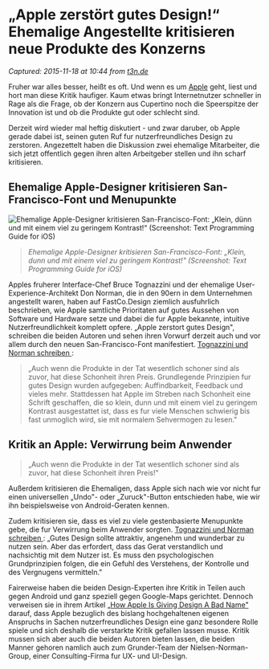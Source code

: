 # „Apple zerstört gutes Design!“ Ehemalige Angestellte kritisieren neue Produkte des Konzerns

_Captured: 2015-11-18 at 10:44 from [t3n.de](http://t3n.de/news/apple-zerstoert-gutes-design-657166/)_

Fruher war alles besser, heißt es oft. Und wenn es um [Apple](http://t3n.de/tag/apple) geht, liest und hort man diese Kritik haufiger. Kaum etwas bringt Internetnutzer schneller in Rage als die Frage, ob der Konzern aus Cupertino noch die Speerspitze der Innovation ist und ob die Produkte gut oder schlecht sind.

Derzeit wird wieder mal heftig diskutiert - und zwar daruber, ob Apple gerade dabei ist, seinen guten Ruf fur nutzerfreundliches Design zu zerstoren. Angezettelt haben die Diskussion zwei ehemalige Mitarbeiter, die sich jetzt offentlich gegen ihren alten Arbeitgeber stellen und ihn scharf kritisieren.

## Ehemalige Apple-Designer kritisieren San-Francisco-Font und Menupunkte

![Ehemalige Apple-Designer kritisieren San-Francisco-Font: „Klein, dünn und mit einem viel zu geringem Kontrast!“ \(Screenshot: Text Programming Guide for iOS\)](http://t3n.de/news/wp-content/uploads/2015/11/san-francisco-font-apple-kritik-design-595x296.jpg)

> _Ehemalige Apple-Designer kritisieren San-Francisco-Font: „Klein, dunn und mit einem viel zu geringem Kontrast!" (Screenshot: Text Programming Guide for iOS)_

Apples fruherer Interface-Chef Bruce Tognazzini und der ehemalige User-Experience-Architekt Don Norman, die in den 90ern in dem Unternehmen angestellt waren, haben auf FastCo.Design ziemlich ausfuhrlich beschrieben, wie Apple samtliche Prioritaten auf gutes Aussehen von Software und Hardware setze und dabei die fur Apple bekannte, intuitive Nutzerfreundlichkeit komplett opfere. „Apple zerstort gutes Design", schreiben die beiden Autoren und sehen ihren Vorwurf derzeit auch und vor allem durch den neuen San-Francisco-Font manifestiert. [Tognazzini und Norman schreiben ](https://www.fastcodesign.com/3053406/how-apple-is-giving-design-a-bad-name):

> „Auch wenn die Produkte in der Tat wesentlich schoner sind als zuvor, hat diese Schonheit ihren Preis. Grundlegende Prinzipien fur gutes Design wurden aufgegeben: Auffindbarkeit, Feedback und vieles mehr. Stattdessen hat Apple im Streben nach Schonheit eine Schrift geschaffen, die so klein, dunn und mit einem viel zu geringem Kontrast ausgestattet ist, dass es fur viele Menschen schwierig bis fast unmoglich wird, sie mit normalem Sehvermogen zu lesen."

## Kritik an Apple: Verwirrung beim Anwender

> „Auch wenn die Produkte in der Tat wesentlich schoner sind als zuvor, hat diese Schonheit ihren Preis!"

Außerdem kritisieren die Ehemaligen, dass Apple sich nach wie vor nicht fur einen universellen „Undo"\- oder „Zuruck"-Button entschieden habe, wie wir ihn beispielsweise von Android-Geraten kennen.

Zudem kritisieren sie, dass es viel zu viele gestenbasierte Menupunkte gebe, die fur Verwirrung beim Anwender sorgten. [Tognazzini und Norman schreiben ](https://www.fastcodesign.com/3053406/how-apple-is-giving-design-a-bad-name): „Gutes Design sollte attraktiv, angenehm und wunderbar zu nutzen sein. Aber das erfordert, dass das Gerat verstandlich und nachsichtig mit dem Nutzer ist. Es muss den psychologischen Grundprinzipien folgen, die ein Gefuhl des Verstehens, der Kontrolle und des Vergnugens vermitteln."

Fairerweise haben die beiden Design-Experten ihre Kritik in Teilen auch gegen Android und ganz speziell gegen Google-Maps gerichtet. Dennoch verweisen sie in ihrem Artikel „[How Apple Is Giving Design A Bad Name" ](https://www.fastcodesign.com/3053406/how-apple-is-giving-design-a-bad-name) darauf, dass Apple bezuglich des bislang hochgehaltenen eigenen Anspruchs in Sachen nutzerfreundliches Design eine ganz besondere Rolle spiele und sich deshalb die verstarkte Kritik gefallen lassen musse. Kritik mussen sich aber auch die beiden Autoren bieten lassen, die beiden Manner gehoren namlich auch zum Grunder-Team der Nielsen-Norman-Group, einer Consulting-Firma fur UX- und UI-Design.
